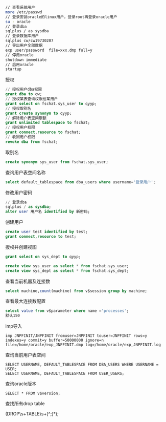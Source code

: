 ```sh
// 查看系统用户
more /etc/passwd
// 登录安装oracle的linux用户，登录root再登录oracle用户
su - oracle
// 登录dba
sqlplus / as sysdba
// 登录数据库用户
sqlplus cw/cw19730207
// 导出用户全部数据
exp user/password  file=xxx.dmp full=y
// 停用oracle
shutdown immediate
// 启用oracle
startup
```



授权

```sql
// 授权用户dba权限
grant dba to cw;
// 授权某表查询权限给某用户
grant select on fschat.sys_user to qyyp;
// 授权取别名
grant create synonym to qyyp;
// 解除用户表空间限额
grant unlimited tablespace to fschat;
// 授权用户权限
grant connect,resource to fschat;
// 收回用户权限
revoke dba from fschat;
```



取别名

```sql
create synonym sys_user from fschat.sys_user;
```



查询用户表空间名称

```sql
select default_tablespace from dba_users where username='登录用户';
```



修改用户密码

```sql
// 登录dba
sqlplus / as sysdba;
alter user 用户名 identified by 新密码;
```



创建用户

```sql
create user test identified by test;
grant connect,resource to test;
```



授权并创建视图

```sql
grant select on sys_dept to qyyp;

create view sys_user as select * from fschat.sys_user;
create view sys_dept as select * from fschat.sys_dept;
```



查看当前机器及连接数

```sql
select machine,count(machine) from v$session group by machine;
```



查看最大连接数配置

```sql
select value from v$parameter where name ='processes';
默认150
```



imp导入

```
imp JNPFINIT/JNPFINIT fromuser=JNPFINIT touser=JNPFINIT rows=y indexes=y commit=y buffer=50000000 ignore=n file=/home/oracle/exp_JNPFINIT.dmp log=/home/oracle/exp_JNPFINIT.log
```



查询当前用户表空间

```
SELECT USERNAME, DEFAULT_TABLESPACE FROM DBA_USERS WHERE USERNAME = USER;
SELECT USERNAME, DEFAULT_TABLESPACE FROM USER_USERS;
```



查询oracle版本

```
SELECT * FROM v$version;
```



查找所有drop table

(DROP\s+TABLE\s+[^;]*);
